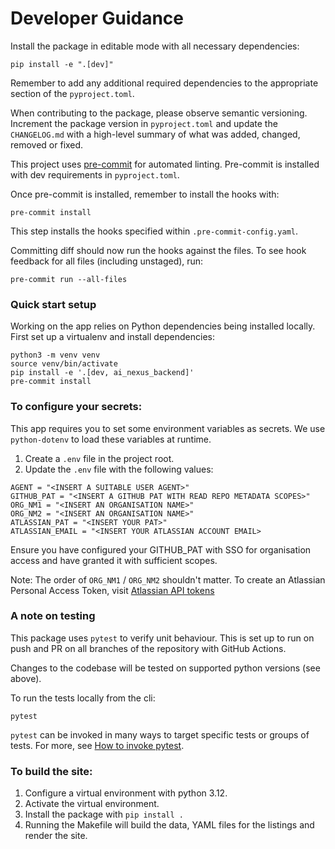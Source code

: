 # Developer Guidance

Install the package in editable mode with all necessary dependencies:

`pip install -e ".[dev]"`

Remember to add any additional required dependencies to the appropriate
section of the `pyproject.toml`.

When contributing to the package, please observe semantic versioning.
Increment the package version in `pyproject.toml` and update the
`CHANGELOG.md` with a high-level summary of what was added, changed,
removed or fixed.

This project uses [pre-commit](https://pre-commit.com/) for automated
linting. Pre-commit is installed with dev requirements in `pyproject.toml`.

Once pre-commit is installed, remember to install the hooks with:

`pre-commit install`

This step installs the hooks specified within `.pre-commit-config.yaml`.

Committing diff should now run the hooks against the files. To see hook
feedback for all files (including unstaged), run:

`pre-commit run --all-files`

### Quick start setup

Working on the app relies on Python dependencies being installed locally.
First set up a virtualenv and install dependencies:

```
python3 -m venv venv
source venv/bin/activate
pip install -e '.[dev, ai_nexus_backend]'
pre-commit install
```

### To configure your secrets:

This app requires you to set some environment variables as secrets. We use
`python-dotenv` to load these variables at runtime.

1. Create a `.env` file in the project root.
2. Update the `.env` file with the following values:

```
AGENT = "<INSERT A SUITABLE USER AGENT>"
GITHUB_PAT = "<INSERT A GITHUB PAT WITH READ REPO METADATA SCOPES>"
ORG_NM1 = "<INSERT AN ORGANISATION NAME>"
ORG_NM2 = "<INSERT AN ORGANISATION NAME>"
ATLASSIAN_PAT = "<INSERT YOUR PAT>"
ATLASSIAN_EMAIL = "<INSERT YOUR ATLASSIAN ACCOUNT EMAIL>

```

Ensure you have configured your GITHUB_PAT with SSO for organisation access
and have granted it with sufficient scopes.

Note: The order of `ORG_NM1` / `ORG_NM2` shouldn't matter.
To create an Atlassian Personal Access Token, visit
[Atlassian API tokens](https://id.atlassian.com/manage-profile/security/api-tokens)

### A note on testing

This package uses `pytest` to verify unit behaviour. This is set up to run
on push and PR on all branches of the repository with GitHub Actions.

Changes to the codebase will be tested on supported python versions
(see above).

To run the tests locally from the cli:

`pytest`

`pytest` can be invoked in many ways to target specific tests or groups of
tests. For more, see
[How to invoke pytest](https://docs.pytest.org/en/stable/how-to/usage.html).

### To build the site:

1. Configure a virtual environment with python 3.12.
2. Activate the virtual environment.
3. Install the package with `pip install .`
4. Running the Makefile will build the data, YAML files for the listings
and render the site.
